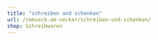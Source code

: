 ```yaml
---
title: "schreiben und schenken"
url: /remseck-am-neckar/schreiben-und-schenken/
shop: Schreibwaren
---
```

